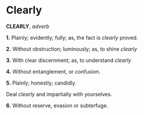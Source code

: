 # Clearly

**CLEARLY**, _adverb_

**1.** Plainly; evidently; fully; as, the fact is _clearly_ proved.

**2.** Without obstruction; luminously; as, to shine _clearly_

**3.** With clear discernment; as, to understand _clearly_

**4.** Without entanglement, or confusion.

**5.** Plainly; honestly; candidly.

Deal _clearly_ and impartially with yourselves.

**6.** Without reserve, evasion or subterfuge.